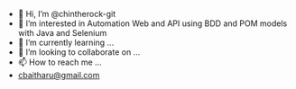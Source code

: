 - 👋 Hi, I’m @chintherock-git
- 👀 I’m interested in Automation Web and API using BDD and POM models with Java and Selenium
- 🌱 I’m currently learning ...
- 💞️ I’m looking to collaborate on ...
- 📫 How to reach me ...
- cbaitharu@gmail.com

<!---
chintherock-git/chintherock-git is a ✨ special ✨ repository because its `README.md` (this file) appears on your GitHub profile.
You can click the Preview link to take a look at your changes.
--->
